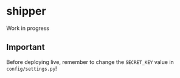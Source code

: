 # shipper

Work in progress

## Important

Before deploying live, remember to change the `SECRET_KEY` value in `config/settings.py`!